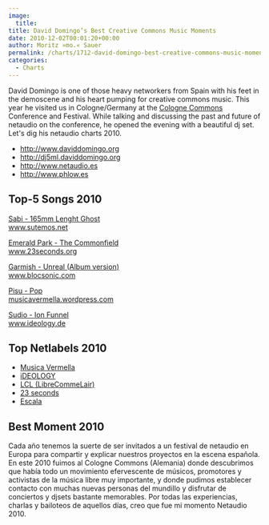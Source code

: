 ```yaml
---
image:
  title: 
title: David Domingo’s Best Creative Commons Music Moments
date: 2010-12-02T00:01:20+00:00
author: Moritz »mo.« Sauer
permalink: /charts/1712-david-domingo-best-creative-commons-music-moments
categories:
  - Charts
---
```



<div class="grid_7">
  <p>
    David Domingo is one of those heavy networkers from Spain with his feet in the demoscene and his heart pumping for creative commons music. This year he visited us in Cologne/Germany at the <a href="http://cologne-commons.de/">Cologne Commons</a> Conference and Festival. While talking and discussing the past and future of netaudio on the conference, he opened the evening with a beautiful dj set. Let's dig his netaudio charts 2010.
  </p>
  
  <p>
    <!--more-->
  </p>
  
  <ul>
    <li>
      <a href="http://www.daviddomingo.org">http://www.daviddomingo.org</a>
    </li>
    <li>
      <a href="http://dj5ml.daviddomingo.org" target="_blank">http://dj5ml.daviddomingo.org</a>
    </li>
    <li>
      <a href="http://www.netaudio.es" target="_blank">http://www.netaudio.es</a>
    </li>
    <li>
      <a href="http://www.phlow.es" target="_blank">http://www.phlow.es</a>
    </li>
  </ul>
</div>

<div class="clear">
</div>

<div class="grid_5">
  <h2>
    Top-5 Songs 2010
  </h2>
  
  <p>
    <a href="http://www.phlow.es/wp-content/uploads/best-of-2010/sabi_-_165mm_lenght_ghost.mp3">Sabi - 165mm Lenght Ghost</a><br /> <a href="http://www.sutemos.net">www.sutemos.net</a>
  </p>
  
  <p>
    <a href="http://www.phlow.es/wp-content/uploads/best-of-2010/emerald_park_-_the_commonfield.mp3">Emerald Park - The Commonfield</a><br /> <a href="http://www.23seconds.org">www.23seconds.org</a>
  </p>
  
  <p>
    <a href="http://www.phlow.es/wp-content/uploads/best-of-2010/garmisch_-_unreal_album_version_.mp3">Garmish - Unreal (Album version)</a><br /> <a href="http://www.blocsonic.com">www.blocsonic.com</a>
  </p>
  
  <p>
    <a href="http://www.phlow.es/wp-content/uploads/best-of-2010/pisu_-_pop.mp3">Pisu - Pop </a><br /> <a href="http://musicavermella.wordpress.com/">musicavermella.wordpress.com</a>
  </p>
  
  <p>
    <a href="http://www.phlow.es/wp-content/uploads/best-of-2010/sudio_-_ion_funnel.mp3">Sudio - Ion Funnel</a><br /> <a href="http://www.ideology.de">www.ideology.de</a>
  </p>
</div>

<div class="grid_5">
  <h2>
    Top Netlabels 2010
  </h2>
  
  <ul>
    <li>
      <a href="http://musicavermella.com" target="_blank">Musica Vermella</a>
    </li>
    <li>
      <a href="http://www.ideology.de" target="_blank">iDEOLOGY</a>
    </li>
    <li>
      <a href="http://www.lclweb.org" target="_blank">LCL (LibreCommeLair)</a>
    </li>
    <li>
      <a href="http://www.23seconds.org/" target="_blank">23 seconds</a>
    </li>
    <li>
      <a href="http://escalared.com" target="_blank">Escala </a>
    </li>
  </ul>
</div>

<div class="grid_6">
  <h2>
    Best Moment 2010
  </h2>
  
  <p>
    Cada año tenemos la suerte de ser invitados a un festival de netaudio en Europa para compartir y explicar nuestros proyectos en la escena española. En este 2010 fuimos al Cologne Commons (Alemania) donde descubrimos que había todo un movimiento efervescente de músicos, promotores y activistas de la música libre muy importante, y donde pudimos establecer contacto con muchas nuevas personas del mundillo y disfrutar de conciertos y djsets bastante memorables. Por todas las experiencias, charlas y bailoteos de aquellos días, creo que fue mi momento Netaudio 2010.
  </p>
</div>

<div class="clear">
</div>